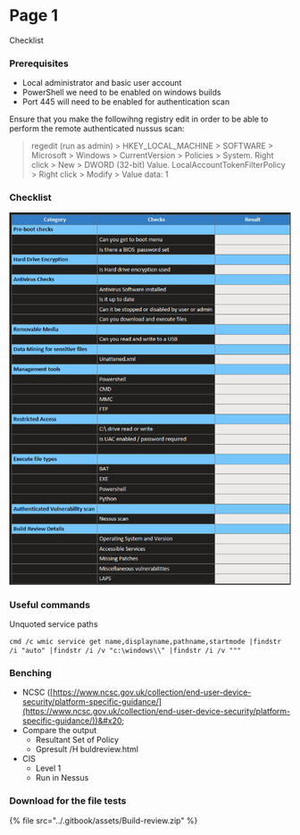 # Page 1

Checklist



### Prerequisites

* Local administrator and basic user account
* PowerShell we need to be enabled on windows builds
* Port 445 will need to be enabled for authentication scan

Ensure that you make the followihng registry edit in order to be able to perform the remote authenticated nussus scan:

> regedit (run as admin) > HKEY\_LOCAL\_MACHINE > SOFTWARE > Microsoft > Windows > CurrentVersion > Policies > System. Right click > New > DWORD (32-bit) Value. LocalAccountTokenFilterPolicy > Right click > Modify > Value data: 1

### Checklist

![](<../.gitbook/assets/image (4).png>)

### Useful commands

Unquoted service paths

```
cmd /c wmic service get name,displayname,pathname,startmode |findstr /i "auto" |findstr /i /v "c:\windows\\" |findstr /i /v """
```

### Benching

* NCSC ([https://www.ncsc.gov.uk/collection/end-user-device-security/platform-specific-guidance/](https://www.ncsc.gov.uk/collection/end-user-device-security/platform-specific-guidance/))&#x20;
* &#x20;Compare the output
  * Resultant Set of Policy&#x20;
  * Gpresult /H buldreview.html
* CIS&#x20;
  * Level 1&#x20;
  * Run in Nessus

### Download for the file tests

{% file src="../.gitbook/assets/Build-review.zip" %}
